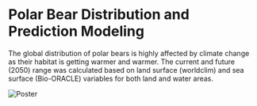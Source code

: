# Polar Bear Distribution and Prediction Modeling

The global distribution of polar bears is highly affected by climate change as their habitat is getting warmer and warmer. The current and future (2050) range was calculated based on land surface (worldclim) and sea surface (Bio-ORACLE) variables for both land and water areas. 

![Poster](https://user-images.githubusercontent.com/44399546/119660916-0e25d480-be30-11eb-8ce0-262d1d58cfd8.png)
